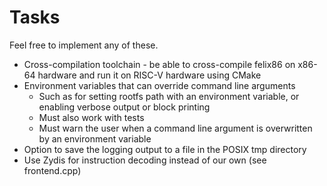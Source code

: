 # Tasks

Feel free to implement any of these.

- Cross-compilation toolchain - be able to cross-compile felix86 on x86-64 hardware and run it on RISC-V hardware using CMake
- Environment variables that can override command line arguments
  - Such as for setting rootfs path with an environment variable, or enabling verbose output or block printing
  - Must also work with tests
  - Must warn the user when a command line argument is overwritten by an environment variable
- Option to save the logging output to a file in the POSIX tmp directory
- Use Zydis for instruction decoding instead of our own (see frontend.cpp)